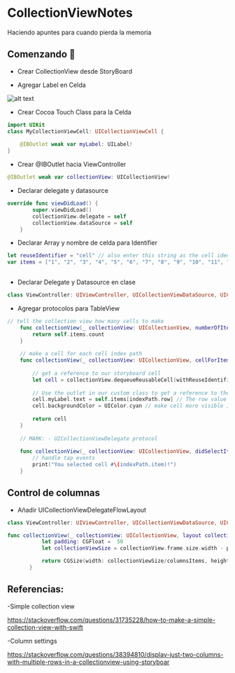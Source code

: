 # CollectionViewNotes
Haciendo apuntes para cuando pierda la memoria

## Comenzando 🚀

- Crear CollectionView desde StoryBoard

- Agregar Label en Celda

![alt text](https://i.stack.imgur.com/veuvJ.png)

- Crear Cocoa Touch Class para la Celda
```swift
import UIKit
class MyCollectionViewCell: UICollectionViewCell {
    
    @IBOutlet weak var myLabel: UILabel!
}
```

- Crear @IBOutlet hacia ViewController
```swift
@IBOutlet weak var collectionView: UICollectionView!
```
- Declarar delegate y datasource

```swift
override func viewDidLoad() {
        super.viewDidLoad()
        collectionView.delegate = self
        collectionView.dataSource = self
    }
```
- Declarar Array y nombre de celda para Identifier
```swift
let reuseIdentifier = "cell" // also enter this string as the cell identifier in the storyboard
var items = ["1", "2", "3", "4", "5", "6", "7", "8", "9", "10", "11", "12", "13", "14", "15", "16", "17", "18", "19", "20", "21", "22", "23", "24", "25", "26", "27", "28", "29", "30", "31", "32", "33", "34", "35", "36", "37", "38", "39", "40", "41", "42", "43", "44", "45", "46", "47", "48"]
    
```
- Declarar Delegate y Datasource en clase
```swift
class ViewController: UIViewController, UICollectionViewDataSource, UICollectionViewDelegate
```
- Agregar protocolos para TableView
```swift
// tell the collection view how many cells to make
    func collectionView(_ collectionView: UICollectionView, numberOfItemsInSection section: Int) -> Int {
        return self.items.count
    }
    
    // make a cell for each cell index path
    func collectionView(_ collectionView: UICollectionView, cellForItemAt indexPath: IndexPath) -> UICollectionViewCell {
        
        // get a reference to our storyboard cell
        let cell = collectionView.dequeueReusableCell(withReuseIdentifier: reuseIdentifier, for: indexPath as IndexPath) as! MyCollectionViewCell
        
        // Use the outlet in our custom class to get a reference to the UILabel in the cell
        cell.myLabel.text = self.items[indexPath.row] // The row value is the same as the index of the desired text within the array.
        cell.backgroundColor = UIColor.cyan // make cell more visible in our example project
        
        return cell
    }
    
    // MARK: - UICollectionViewDelegate protocol
    
    func collectionView(_ collectionView: UICollectionView, didSelectItemAt indexPath: IndexPath) {
        // handle tap events
        print("You selected cell #\(indexPath.item)!")
    }
```

## Control de columnas

- Añadir UICollectionViewDelegateFlowLayout
```swift
class ViewController: UIViewController, UICollectionViewDataSource, UICollectionViewDelegate, UICollectionViewDelegateFlowLayout {...
```
```swift
func collectionView(_ collectionView: UICollectionView, layout collectionViewLayout: UICollectionViewLayout, sizeForItemAt indexPath: IndexPath) -> CGSize {
           let padding: CGFloat =  50
           let collectionViewSize = collectionView.frame.size.width - padding

           return CGSize(width: collectionViewSize/columnsItems, height: collectionViewSize/columnsItems)
       }
```

## Referencias:
-Simple collection view

https://stackoverflow.com/questions/31735228/how-to-make-a-simple-collection-view-with-swift

-Column settings

https://stackoverflow.com/questions/38394810/display-just-two-columns-with-multiple-rows-in-a-collectionview-using-storyboar

